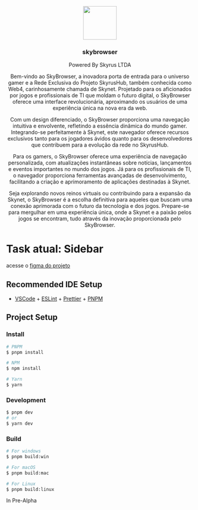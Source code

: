 <div align="center">
  <img src="https://cdn.discordapp.com/attachments/1142929964665155738/1210585927815143476/SkyBrowser.png?ex=65eb1900&is=65d8a400&hm=ce805d6bb3fcc18e06dd9d3028478e9f81212cf2715e9df309dc0a14e08c1ba8&" align="center" width="90px">
  <h3>skybrowser</h3>
  <p>Powered By Skyrus LTDA</p>

  Bem-vindo ao SkyBrowser, a inovadora porta de entrada para o universo gamer e a Rede Exclusiva do Projeto SkyrusHub, também conhecida como Web4, carinhosamente chamada de Skynet. Projetado para os aficionados por jogos e profissionais de TI que moldam o futuro digital, o SkyBrowser oferece uma interface revolucionária, aproximando os usuários de uma experiência única na nova era da web.

Com um design diferenciado, o SkyBrowser proporciona uma navegação intuitiva e envolvente, refletindo a essência dinâmica do mundo gamer. Integrando-se perfeitamente à Skynet, este navegador oferece recursos exclusivos tanto para os jogadores ávidos quanto para os desenvolvedores que contribuem para a evolução da rede no SkyrusHub.

Para os gamers, o SkyBrowser oferece uma experiência de navegação personalizada, com atualizações instantâneas sobre notícias, lançamentos e eventos importantes no mundo dos jogos. Já para os profissionais de TI, o navegador proporciona ferramentas avançadas de desenvolvimento, facilitando a criação e aprimoramento de aplicações destinadas à Skynet.

Seja explorando novos reinos virtuais ou contribuindo para a expansão da Skynet, o SkyBrowser é a escolha definitiva para aqueles que buscam uma conexão aprimorada com o futuro da tecnologia e dos jogos. Prepare-se para mergulhar em uma experiência única, onde a Skynet e a paixão pelos jogos se encontram, tudo através da inovação proporcionada pelo SkyBrowser.
</div>

# Task atual: Sidebar
acesse o [figma do projeto](https://www.figma.com/file/NrLRTuLsUgukNcPihae8eP/Arc-browser-interface-(Community)?type=design&node-id=2-1319&mode=design&t=6AnKmGCNJHv7b9ol-0)

## Recommended IDE Setup

- [VSCode](https://code.visualstudio.com/) + [ESLint](https://marketplace.visualstudio.com/items?itemName=dbaeumer.vscode-eslint) + [Prettier](https://marketplace.visualstudio.com/items?itemName=esbenp.prettier-vscode) + [PNPM](https://pnpm.io/pt/)

## Project Setup

### Install

```bash
# PNPM
$ pnpm install

# NPM
$ npm install

# Yarn
$ yarn
```

### Development

```bash
$ pnpm dev
# or
$ yarn dev
```

### Build

```bash
# For windows
$ pnpm build:win

# For macOS
$ pnpm build:mac

# For Linux
$ pnpm build:linux
```
In Pre-Alpha
